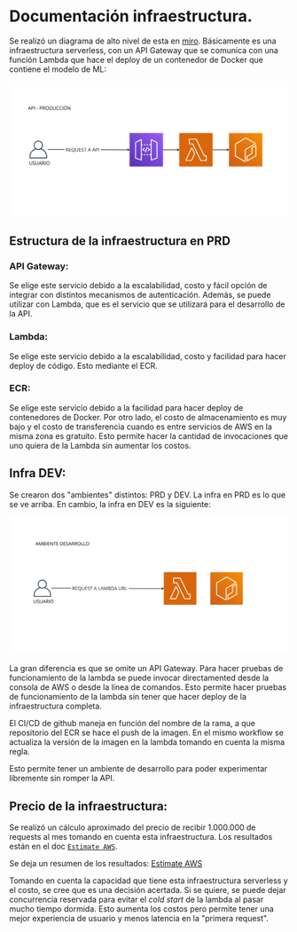 # Documentación infraestructura.

Se realizó un diagrama de alto nivel de esta en [miro](https://miro.com/app/board/uXjVMWB33-4=/?share_link_id=138467065206). Básicamente es una infraestructura serverless, con un API Gateway que se comunica con una función Lambda que hace el deploy de un contenedor de Docker que contiene el modelo de ML:

![Infra PRD](imgs/aws-challenge-neuralworks-prd.jpg)

## Estructura de la infraestructura en PRD

### API Gateway:

Se elige este servicio debido a la escalabilidad, costo y fácil opción de integrar con distintos mecanismos de autenticación. Además, se puede utilizar con Lambda, que es el servicio que se utilizará para el desarrollo de la API.

### Lambda:

Se elige este servicio debido a la escalabilidad, costo y facilidad para hacer deploy de código. Esto mediante el ECR.

### ECR:

Se elige este servicio debido a la facilidad para hacer deploy de contenedores de Docker. Por otro lado, el costo de almacenamiento es muy bajo y el costo de transferencia cuando es entre servicios de AWS en la misma zona es gratuito. Esto permite hacer la cantidad de invocaciones que uno quiera de la Lambda sin aumentar los costos.


## Infra DEV:

Se crearon dos "ambientes" distintos: PRD y DEV. La infra en PRD es lo que se ve arriba. En cambio, la infra en DEV es la siguiente:

![Infra DEV](imgs/aws-challenge-neuralworks-dev.jpg)

La gran diferencia es que se omite un API Gateway. Para hacer pruebas de funcionamiento de la lambda se puede invocar directamented desde la consola de AWS o desde la línea de comandos. Esto permite hacer pruebas de funcionamiento de la lambda sin tener que hacer deploy de la infraestructura completa. 

El CI/CD de github maneja en función del nombre de la rama, a que repositorio del ECR se hace el push de la imagen. En el mismo workflow se actualiza la versión de la imagen en la lambda tomando en cuenta la misma regla. 

Esto permite tener un ambiente de desarrollo para poder experimentar libremente sin romper la API. 


## Precio de la infraestructura:

Se realizó un cálculo aproximado del precio de recibir 1.000.000 de requests al mes tomando en cuenta esta infraestructura. Los resultados están en el doc [`Estimate AWS`](other/My%20Estimate%20-%20AWS%20Pricing%20Calculator.pdf).

Se deja un resumen de los resultados:
[Estimate AWS](imgs/estimate.png)

Tomando en cuenta la capacidad que tiene esta infraestructura serverless y el costo, se cree que es una decisión acertada. Si se quiere, se puede dejar concurrencia reservada para evitar el *cold start* de la lambda al pasar mucho tiempo dormida. Esto aumenta los costos pero permite tener una mejor experiencia de usuario y menos latencia en la "primera request".